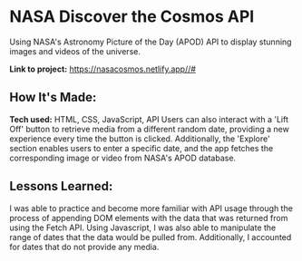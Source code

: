 # NASA Discover the Cosmos API
Using NASA's Astronomy Picture of the Day (APOD) API to display stunning images and videos of the universe. 

**Link to project:** https://nasacosmos.netlify.app//#


## How It's Made:

**Tech used:** HTML, CSS, JavaScript, API
Users can also interact with a 'Lift Off' button to retrieve media from a different random date, providing a new experience every time the button is clicked. Additionally, the 'Explore' section enables users to enter a specific date, and the app fetches the corresponding image or video from NASA's APOD database.

## Lessons Learned:

I was able to practice and become more familiar with API usage through the process of appending DOM elements with the data that was returned from using the Fetch API. Using Javascript, I was also able to manipulate the range of dates that the data would be pulled from. Additionally, I accounted for dates that do not provide any media.


